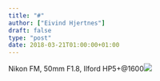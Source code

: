 ```yaml
---
title: "#"
author: ["Eivind Hjertnes"]
draft: false
type: "post"
date: 2018-03-21T01:00:00+01:00
---
```


Nikon FM, 50mm F1.8, Ilford HP5+@1600<img class="img-fluid"
src="/1521657429"/>
